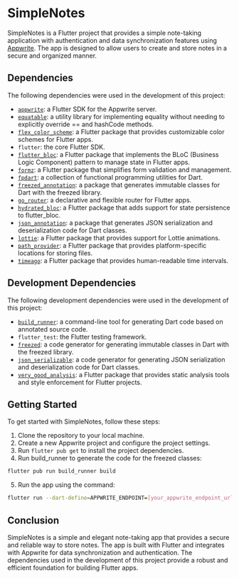 # SimpleNotes

SimpleNotes is a Flutter project that provides a simple note-taking application with authentication and data
synchronization features using [Appwrite](https://appwrite.io/). The app is designed to allow users to create and store
notes in a secure and organized manner.

## Dependencies

The following dependencies were used in the development of this project:

- [`appwrite`](https://pub.dev/packages/appwrite): a Flutter SDK for the Appwrite server.
- [`equatable`](https://pub.dev/packages/equatable): a utility library for implementing equality without needing to
  explicitly override == and hashCode methods.
- [`flex_color_scheme`](https://pub.dev/packages/flex_color_scheme): a Flutter package that provides customizable color
  schemes for Flutter apps.
- `flutter`: the core Flutter SDK.
- [`flutter_bloc`](https://pub.dev/packages/flutter_bloc): a Flutter package that implements the BLoC (Business Logic
  Component) pattern to manage state in Flutter apps.
- [`formz`](https://pub.dev/packages/formz): a Flutter package that simplifies form validation and management.
- [`fpdart`](https://pub.dev/packages/fpdart): a collection of functional programming utilities for Dart.
- [`freezed_annotation`](https://pub.dev/packages/freezed_annotation): a package that generates immutable classes for
  Dart with the freezed library.
- [`go_router`](https://pub.dev/packages/go_router): a declarative and flexible router for Flutter apps.
- [`hydrated_bloc`](https://pub.dev/packages/hydrated_bloc): a Flutter package that adds support for state persistence
  to flutter_bloc.
- [`json_annotation`](https://pub.dev/packages/json_annotation): a package that generates JSON serialization and
  deserialization code for Dart classes.
- [`lottie`](https://pub.dev/packages/lottie): a Flutter package that provides support for Lottie animations.
- [`path_provider`](https://pub.dev/packages/path_provider): a Flutter package that provides platform-specific locations
  for storing files.
- [`timeago`](https://pub.dev/packages/timeago): a Flutter package that provides human-readable time intervals.

## Development Dependencies

The following development dependencies were used in the development of this project:

- [`build_runner`](https://pub.dev/packages/build_runner): a command-line tool for generating Dart code based on
  annotated source code.
- `flutter_test`: the Flutter testing framework.
- [`freezed`](https://pub.dev/packages/freezed): a code generator for generating immutable classes in Dart with the
  freezed library.
- [`json_serializable`](https://pub.dev/packages/json_serializable): a code generator for generating JSON serialization
  and deserialization code for Dart classes.
- [`very_good_analysis`](https://pub.dev/packages/very_good_analysis): a Flutter package that provides static analysis
  tools and style enforcement for Flutter projects.

## Getting Started

To get started with SimpleNotes, follow these steps:

1. Clone the repository to your local machine.
2. Create a new Appwrite project and configure the project settings.
3. Run `flutter pub get` to install the project dependencies.
4. Run build_runner to generate the code for the freezed classes:

```sh
flutter pub run build_runner build
```

5. Run the app using the command:

```sh
flutter run --dart-define=APPWRITE_ENDPOINT=[your_appwrite_endpoint_url] --dart-define=APPWRITE_PROJECT_ID=[your_appwrite_project_id]
```

## Conclusion

SimpleNotes is a simple and elegant note-taking app that provides a secure and reliable way to store notes. The app is
built with Flutter and integrates with Appwrite for data synchronization and authentication. The dependencies used in
the development of this project provide a robust and efficient foundation for building Flutter apps.

